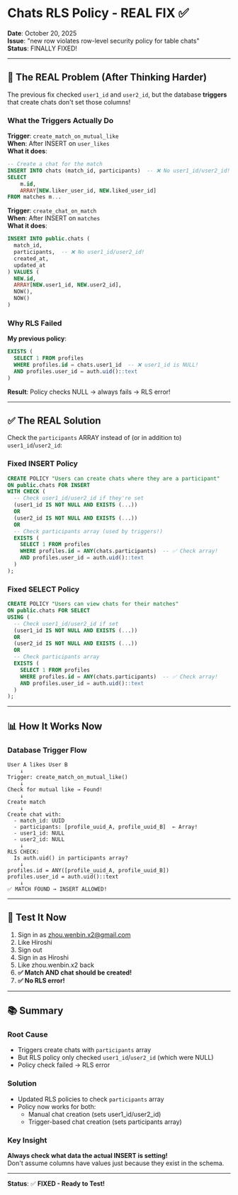 # Chats RLS Policy - REAL FIX ✅

**Date**: October 20, 2025  
**Issue**: "new row violates row-level security policy for table chats"  
**Status**: FINALLY FIXED!

---

## 🔴 The REAL Problem (After Thinking Harder)

The previous fix checked `user1_id` and `user2_id`, but the database **triggers** that create chats don't set those columns!

### What the Triggers Actually Do

**Trigger**: `create_match_on_mutual_like`  
**When**: After INSERT on `user_likes`  
**What it does**:
```sql
-- Create a chat for the match
INSERT INTO chats (match_id, participants)  -- ❌ No user1_id/user2_id!
SELECT 
    m.id,
    ARRAY[NEW.liker_user_id, NEW.liked_user_id]
FROM matches m...
```

**Trigger**: `create_chat_on_match`  
**When**: After INSERT on `matches`  
**What it does**:
```sql
INSERT INTO public.chats (
  match_id,
  participants,  -- ❌ No user1_id/user2_id!
  created_at,
  updated_at
) VALUES (
  NEW.id,
  ARRAY[NEW.user1_id, NEW.user2_id],
  NOW(),
  NOW()
)
```

### Why RLS Failed

**My previous policy**:
```sql
EXISTS (
  SELECT 1 FROM profiles
  WHERE profiles.id = chats.user1_id  -- ❌ user1_id is NULL!
  AND profiles.user_id = auth.uid()::text
)
```

**Result**: Policy checks NULL → always fails → RLS error!

---

## ✅ The REAL Solution

Check the `participants` ARRAY instead of (or in addition to) `user1_id`/`user2_id`:

### Fixed INSERT Policy
```sql
CREATE POLICY "Users can create chats where they are a participant"
ON public.chats FOR INSERT
WITH CHECK (
  -- Check user1_id/user2_id if they're set
  (user1_id IS NOT NULL AND EXISTS (...))
  OR
  (user2_id IS NOT NULL AND EXISTS (...))
  OR
  -- Check participants array (used by triggers!)
  EXISTS (
    SELECT 1 FROM profiles
    WHERE profiles.id = ANY(chats.participants)  -- ✅ Check array!
    AND profiles.user_id = auth.uid()::text
  )
);
```

### Fixed SELECT Policy
```sql
CREATE POLICY "Users can view chats for their matches"
ON public.chats FOR SELECT
USING (
  -- Check user1_id/user2_id if set
  (user1_id IS NOT NULL AND EXISTS (...))
  OR
  (user2_id IS NOT NULL AND EXISTS (...))
  OR
  -- Check participants array
  EXISTS (
    SELECT 1 FROM profiles
    WHERE profiles.id = ANY(chats.participants)  -- ✅ Check array!
    AND profiles.user_id = auth.uid()::text
  )
);
```

---

## 📊 How It Works Now

### Database Trigger Flow

```
User A likes User B
    ↓
Trigger: create_match_on_mutual_like()
    ↓
Check for mutual like → Found!
    ↓
Create match
    ↓
Create chat with:
  - match_id: UUID
  - participants: [profile_uuid_A, profile_uuid_B]  ← Array!
  - user1_id: NULL
  - user2_id: NULL
    ↓
RLS CHECK:
  Is auth.uid() in participants array?
    ↓
profiles.id = ANY([profile_uuid_A, profile_uuid_B])
profiles.user_id = auth.uid()::text
    ↓
✅ MATCH FOUND → INSERT ALLOWED!
```

---

## 🧪 Test It Now

1. Sign in as zhou.wenbin.x2@gmail.com
2. Like Hiroshi
3. Sign out
4. Sign in as Hiroshi  
5. Like zhou.wenbin.x2 back
6. **✅ Match AND chat should be created!**
7. **✅ No RLS error!**

---

## 📚 Summary

### Root Cause
- Triggers create chats with `participants` array
- But RLS policy only checked `user1_id`/`user2_id` (which were NULL)
- Policy check failed → RLS error

### Solution  
- Updated RLS policies to check `participants` array
- Policy now works for both:
  - Manual chat creation (sets user1_id/user2_id)
  - Trigger-based chat creation (sets participants array)

### Key Insight
**Always check what data the actual INSERT is setting!**  
Don't assume columns have values just because they exist in the schema.

---

**Status**: ✅ **FIXED - Ready to Test!**
